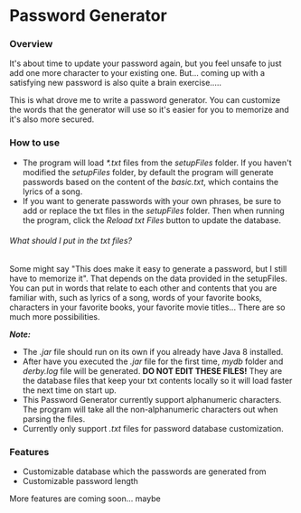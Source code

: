 # Password Generator

### Overview
It's about time to update your password again, but you feel unsafe to just add one more character to your existing one.
But... coming up with a satisfying new password is also quite a brain exercise.....

This is what drove me to write a password generator. You can customize the words 
that the generator will use so it's easier for you to memorize and it's also more
secured.

### How to use
* The program will load _*.txt_ files from the _setupFiles_ folder. If you haven't modified the _setupFiles_ folder,
by default the program will generate passwords based on the content of the _basic.txt_, which contains the lyrics of
a song.
* If you want to generate passwords with your own phrases, be sure to add or replace the txt files in the _setupFiles_
folder. Then when running the program, click the _Reload txt Files_ button to update the database.

###### What should I put in the txt files?
Some might say "This does make it easy to generate a password, but I still have to memorize it". That depends on the data
provided in the setupFiles. You can put in words that relate to each other and contents that you are familiar with,
such as lyrics of a song, words of your favorite books, characters in your favorite books, your favorite movie titles...
There are so much more possibilities.

**_Note:_**
* The _.jar_ file should run on its own if you already have Java 8 installed.
* After have you executed the _.jar_ file for the first time, _mydb_ folder and _derby.log_ file will be
generated. __DO NOT EDIT THESE FILES!__ They are the database files that keep your txt contents locally so it will load
faster the next time on start up.
* This Password Generator currently support alphanumeric characters. The program will take all the non-alphanumeric
characters out when parsing the files.
* Currently only support _.txt_ files for password database customization.

### Features
* Customizable database which the passwords are generated from
* Customizable password length

More features are coming soon... maybe
